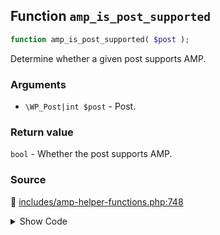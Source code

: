 ## Function `amp_is_post_supported`

```php
function amp_is_post_supported( $post );
```

Determine whether a given post supports AMP.

### Arguments

* `\WP_Post|int $post` - Post.

### Return value

`bool` - Whether the post supports AMP.

### Source

:link: [includes/amp-helper-functions.php:748](/includes/amp-helper-functions.php#L748-L750)

<details>
<summary>Show Code</summary>

```php
function amp_is_post_supported( $post ) {
	return 0 === count( AMP_Post_Type_Support::get_support_errors( $post ) );
}
```

</details>
